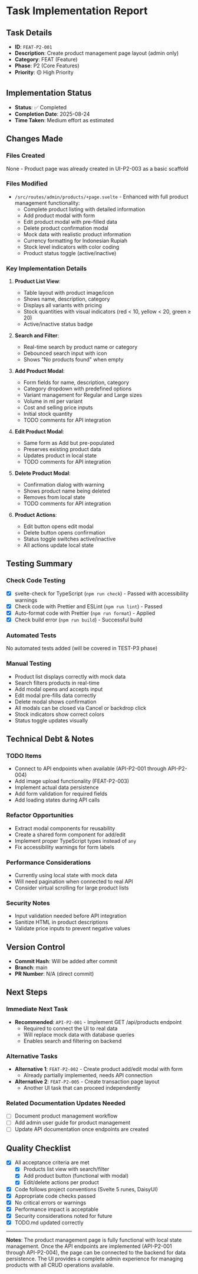 # Task Implementation Report

## Task Details
- **ID**: `FEAT-P2-001`
- **Description**: Create product management page layout (admin only)
- **Category**: FEAT (Feature)
- **Phase**: P2 (Core Features)
- **Priority**: 🟡 High Priority

## Implementation Status
- **Status**: ✅ Completed
- **Completion Date**: 2025-08-24
- **Time Taken**: Medium effort as estimated

## Changes Made

### Files Created
None - Product page was already created in UI-P2-003 as a basic scaffold

### Files Modified
- `/src/routes/admin/products/+page.svelte` - Enhanced with full product management functionality:
  - Complete product listing with detailed information
  - Add product modal with form
  - Edit product modal with pre-filled data
  - Delete product confirmation modal
  - Mock data with realistic product information
  - Currency formatting for Indonesian Rupiah
  - Stock level indicators with color coding
  - Product status toggle (active/inactive)

### Key Implementation Details
1. **Product List View**:
   - Table layout with product image/icon
   - Shows name, description, category
   - Displays all variants with pricing
   - Stock quantities with visual indicators (red < 10, yellow < 20, green ≥ 20)
   - Active/inactive status badge

2. **Search and Filter**:
   - Real-time search by product name or category
   - Debounced search input with icon
   - Shows "No products found" when empty

3. **Add Product Modal**:
   - Form fields for name, description, category
   - Category dropdown with predefined options
   - Variant management for Regular and Large sizes
   - Volume in ml per variant
   - Cost and selling price inputs
   - Initial stock quantity
   - TODO comments for API integration

4. **Edit Product Modal**:
   - Same form as Add but pre-populated
   - Preserves existing product data
   - Updates product in local state
   - TODO comments for API integration

5. **Delete Product Modal**:
   - Confirmation dialog with warning
   - Shows product name being deleted
   - Removes from local state
   - TODO comments for API integration

6. **Product Actions**:
   - Edit button opens edit modal
   - Delete button opens confirmation
   - Status toggle switches active/inactive
   - All actions update local state

## Testing Summary

### Check Code Testing
- [x] svelte-check for TypeScript (`npm run check`) - Passed with accessibility warnings
- [x] Check code with Prettier and ESLint (`npm run lint`) - Passed
- [x] Auto-format code with Prettier (`npm run format`) - Applied
- [x] Check build error (`npm run build`) - Successful build

### Automated Tests
No automated tests added (will be covered in TEST-P3 phase)

### Manual Testing
- Product list displays correctly with mock data
- Search filters products in real-time
- Add modal opens and accepts input
- Edit modal pre-fills data correctly
- Delete modal shows confirmation
- All modals can be closed via Cancel or backdrop click
- Stock indicators show correct colors
- Status toggle updates visually

## Technical Debt & Notes

### TODO Items
- Connect to API endpoints when available (API-P2-001 through API-P2-004)
- Add image upload functionality (FEAT-P2-003)
- Implement actual data persistence
- Add form validation for required fields
- Add loading states during API calls

### Refactor Opportunities
- Extract modal components for reusability
- Create a shared form component for add/edit
- Implement proper TypeScript types instead of `any`
- Fix accessibility warnings for form labels

### Performance Considerations
- Currently using local state with mock data
- Will need pagination when connected to real API
- Consider virtual scrolling for large product lists

### Security Notes
- Input validation needed before API integration
- Sanitize HTML in product descriptions
- Validate price inputs to prevent negative values

## Version Control
- **Commit Hash**: Will be added after commit
- **Branch**: main
- **PR Number**: N/A (direct commit)

## Next Steps

### Immediate Next Task
- **Recommended**: `API-P2-001` - Implement GET /api/products endpoint
  - Required to connect the UI to real data
  - Will replace mock data with database queries
  - Enables search and filtering on backend

### Alternative Tasks
- **Alternative 1**: `FEAT-P2-002` - Create product add/edit modal with form
  - Already partially implemented, needs API connection
- **Alternative 2**: `FEAT-P2-005` - Create transaction page layout
  - Another UI task that can proceed independently

### Related Documentation Updates Needed
- [ ] Document product management workflow
- [ ] Add admin user guide for product management
- [ ] Update API documentation once endpoints are created

## Quality Checklist
- [x] All acceptance criteria are met
  - [x] Products list view with search/filter
  - [x] Add product button (functional with modal)
  - [x] Edit/delete actions per product
- [x] Code follows project conventions (Svelte 5 runes, DaisyUI)
- [x] Appropriate code checks passed
- [x] No critical errors or warnings
- [x] Performance impact is acceptable
- [x] Security considerations noted for future
- [x] TODO.md updated correctly

---

**Notes**: The product management page is fully functional with local state management. Once the API endpoints are implemented (API-P2-001 through API-P2-004), the page can be connected to the backend for data persistence. The UI provides a complete admin experience for managing products with all CRUD operations available.